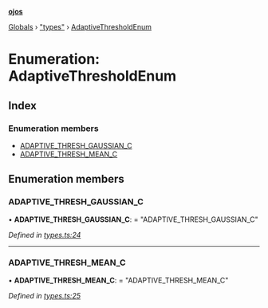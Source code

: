 **[ojos](../README.md)**

[Globals](../README.md) › ["types"](../modules/_types_.md) › [AdaptiveThresholdEnum](_types_.adaptivethresholdenum.md)

# Enumeration: AdaptiveThresholdEnum

## Index

### Enumeration members

* [ADAPTIVE_THRESH_GAUSSIAN_C](_types_.adaptivethresholdenum.md#adaptive_thresh_gaussian_c)
* [ADAPTIVE_THRESH_MEAN_C](_types_.adaptivethresholdenum.md#adaptive_thresh_mean_c)

## Enumeration members

###  ADAPTIVE_THRESH_GAUSSIAN_C

• **ADAPTIVE_THRESH_GAUSSIAN_C**: = "ADAPTIVE_THRESH_GAUSSIAN_C"

*Defined in [types.ts:24](https://github.com/cancerberoSgx/mirada/blob/d83d69e/ojos/src/types.ts#L24)*

___

###  ADAPTIVE_THRESH_MEAN_C

• **ADAPTIVE_THRESH_MEAN_C**: = "ADAPTIVE_THRESH_MEAN_C"

*Defined in [types.ts:25](https://github.com/cancerberoSgx/mirada/blob/d83d69e/ojos/src/types.ts#L25)*